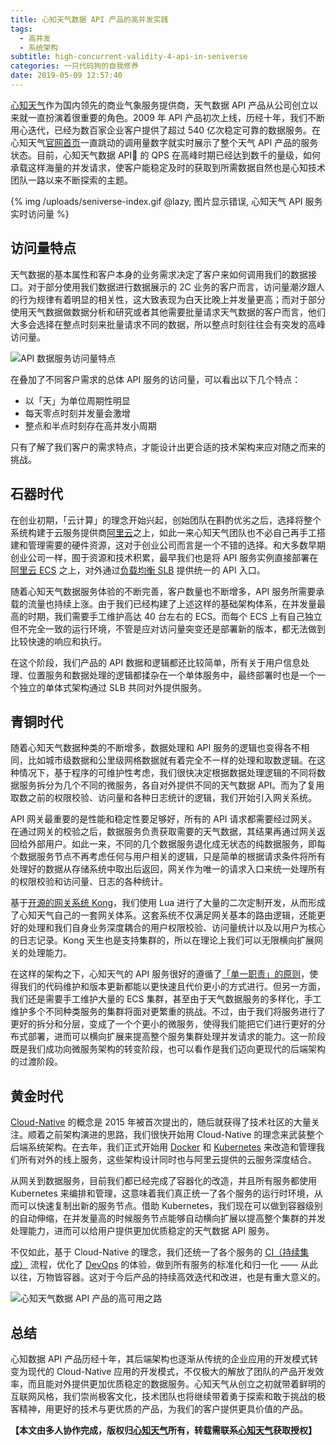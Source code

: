 ```yaml
---
title: 心知天气数据 API 产品的高并发实践
tags:
  - 高并发
  - 系统架构
subtitle: high-concurrent-validity-4-api-in-seniverse
categories: 一只代码狗的自我修养
date: 2019-05-09 12:57:40
---
```


[心知天气](https://www.seniverse.com/)作为国内领先的商业气象服务提供商，天气数据 API 产品从公司创立以来就一直扮演着很重要的角色。2009 年 API 产品初次上线，历经十年，我们不断用心迭代，已经为数百家企业客户提供了超过 540 亿次稳定可靠的数据服务。在心知天气[官网首页](https://www.seniverse.com/)一直跳动的调用量数字就实时展示了整个天气 API 产品的服务状态。目前，心知天气数据 API 的 QPS 在高峰时期已经达到数千的量级，如何承载这样海量的并发请求，使客户能稳定及时的获取到所需数据自然也是心知技术团队一路以来不断探索的主题。

{% img /uploads/seniverse-index.gif @lazy, 图片显示错误, 心知天气 API 服务实时访问量 %}

<!-- more -->

## 访问量特点

天气数据的基本属性和客户本身的业务需求决定了客户来如何调用我们的数据接口。对于部分使用我们数据进行数据展示的 2C 业务的客户而言，访问量潮汐跟人的行为规律有着明显的相关性，这大致表现为白天比晚上并发量更高；而对于部分使用天气数据做数据分析和研究或者其他需要批量请求天气数据的客户而言，他们大多会选择在整点时刻来批量请求不同的数据，所以整点时刻往往会有突发的高峰访问量。

![API 数据服务访问量特点](https://i.loli.net/2019/04/18/5cb885ced4a0b.png)

在叠加了不同客户需求的总体 API 服务的访问量，可以看出以下几个特点：

- 以「天」为单位周期性明显
- 每天零点时刻并发量会激增
- 整点和半点时刻存在高并发小周期

只有了解了我们客户的需求特点，才能设计出更合适的技术架构来应对随之而来的挑战。

## 石器时代

在创业初期，「云计算」的理念开始兴起，创始团队在斟酌优劣之后，选择将整个系统构建于云服务提供商[阿里云](https://www.aliyun.com/)之上，如此一来心知天气团队也不必自己再手工搭建和管理需要的硬件资源，这对于创业公司而言是一个不错的选择。和大多数早期创业公司一样，囿于资源和技术积累，最早我们也是将 API 服务实例直接部署在[阿里云 ECS](https://cn.aliyun.com/product/ecs) 之上，对外通过[负载均衡 SLB](https://www.aliyun.com/product/slb) 提供统一的 API 入口。

随着心知天气数据服务体验的不断完善，客户数量也不断增多，API 服务所需要承载的流量也持续上涨。由于我们已经构建了上述这样的基础架构体系，在并发量最高的时期，我们需要手工维护高达 40 台左右的 ECS。而每个 ECS 上有自己独立但不完全一致的运行环境，不管是应对访问量突变还是部署新的版本，都无法做到比较快速的响应和执行。

在这个阶段，我们产品的 API 数据和逻辑都还比较简单，所有关于用户信息处理、位置服务和数据处理的逻辑都揉杂在一个单体服务中，最终部署时也是一个一个独立的单体式架构通过 SLB 共同对外提供服务。

## 青铜时代

随着心知天气数据种类的不断增多，数据处理和 API 服务的逻辑也变得各不相同，比如城市级数据和公里级网格数据就有着完全不一样的处理和取数逻辑。在这种情况下，基于程序的可维护性考虑，我们很快决定根据数据处理逻辑的不同将数据服务拆分为几个不同的微服务，各自对外提供不同的天气数据 API。而为了复用取数之前的权限校验、访问量和各种日志统计的逻辑，我们开始引入网关系统。

API 网关最重要的是性能和稳定性要足够好，所有的 API 请求都需要经过网关。在通过网关的校验之后，数据服务负责获取需要的天气数据，其结果再通过网关返回给外部用户。如此一来，不同的几个数据服务退化成无状态的纯数据服务，即每个数据服务节点不再考虑任何与用户相关的逻辑，只是简单的根据请求条件将所有处理好的数据从存储系统中取出后返回，网关作为唯一的请求入口来统一处理所有的权限校验和访问量、日志的各种统计。

基于[开源的网关系统 Kong](https://konghq.com/)，我们使用 Lua 进行了大量的二次定制开发，从而形成了心知天气自己的一套网关体系。这套系统不仅满足网关基本的路由逻辑，还能更好的处理和我们自身业务深度耦合的用户权限校验、访问量统计以及以用户为核心的日志记录。Kong 天生也是支持集群的，所以在理论上我们可以无限横向扩展网关的处理能力。

在这样的架构之下，心知天气的 API 服务很好的遵循了[「单一职责」的原则](https://zh.wikipedia.org/wiki/单一功能原则)，使得我们的代码维护和版本更新都能以更快速且代价更小的方式进行。但另一方面，我们还是需要手工维护大量的 ECS 集群，甚至由于天气数据服务的多样化，手工维护多个不同种类服务的集群将面对更繁重的挑战。不过，由于我们将服务进行了更好的拆分和分层，变成了一个个更小的微服务，使得我们能把它们进行更好的分布式部署，进而可以横向扩展来提高整个服务集群处理并发请求的能力。这一阶段既是我们成功向微服务架构的转变阶段，也可以看作是我们迈向更现代的后端架构的过渡阶段。

## 黄金时代

[Cloud-Native](https://pivotal.io/cloud-native) 的概念是 2015 年被首次提出的，随后就获得了技术社区的大量关注。顺着之前架构演进的思路，我们很快开始用 Cloud-Native 的理念来武装整个后端系统架构。在去年，我们正式开始用 [Docker](https://www.docker.com/) 和 [Kubernetes](https://kubernetes.io/) 来改造和管理我们所有对外的线上服务，这些架构设计同时也与阿里云提供的云服务深度结合。

从网关到数据服务，目前我们都已经完成了容器化的改造，并且所有服务都使用 Kubernetes 来编排和管理，这意味着我们真正统一了各个服务的运行时环境，从而可以快速复制出新的服务节点。借助 Kubernetes，我们现在可以做到容器级别的自动伸缩，在并发量高的时候服务节点能够自动横向扩展以提高整个集群的并发处理能力，进而可以给用户提供更加优质稳定的天气数据 API 服务。

不仅如此，基于 Cloud-Native 的理念，我们还统一了各个服务的 [CI（持续集成）](https://zh.wikipedia.org/wiki/持續整合) 流程，优化了 [DevOps](https://zh.wikipedia.org/wiki/DevOps) 的体验，做到所有服务的标准化和归一化 —— 从此以往，万物皆容器。这对于今后产品的持续高效迭代和改进，也是有重大意义的。

![心知天气数据 API 产品的高可用之路](https://i.loli.net/2019/05/09/5cd3d76bb42c6.png)

## 总结

心知数据 API 产品历经十年，其后端架构也逐渐从传统的企业应用的开发模式转变为现代的 Cloud-Native 应用的开发模式，不仅极大的解放了团队的产品开发效率，而且能对外提供更加优质稳定的数据服务。心知天气从创立之初就带着鲜明的互联网风格，我们崇尚极客文化，技术团队也将继续带着勇于探索和敢于挑战的极客精神，用更好的技术与更优质的产品，为我们的客户提供更具价值的产品。

**【本文由多人协作完成，版权归[心知天气](https://www.seniverse.com/)所有，转载需联系[心知天气](mailto:hi@seniverse.com?subject=文章转载授权申请)获取授权】**
